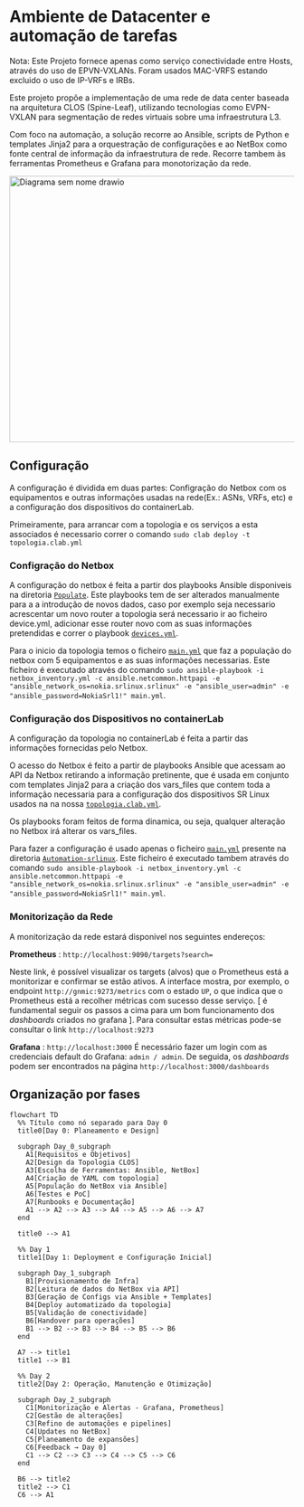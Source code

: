 # Ambiente de Datacenter e automação de tarefas

Nota: Este Projeto fornece apenas como serviço conectividade entre Hosts, através do uso de EPVN-VXLANs. Foram usados MAC-VRFS estando excluido o uso de IP-VRFs e IRBs.

Este projeto propõe a implementação de uma rede de data center baseada na arquitetura CLOS (Spine-Leaf), utilizando tecnologias como EVPN-VXLAN para segmentação de redes virtuais sobre uma infraestrutura L3.

Com foco na automação, a solução recorre ao Ansible, scripts de Python e templates Jinja2 para a orquestração de configurações e ao NetBox como fonte central de informação da infraestrutura de rede. Recorre tambem às ferramentas Prometheus e Grafana para monotorização da rede.

<img width="520" height="471" alt="Diagrama sem nome drawio" src="https://github.com/user-attachments/assets/f0f4e9ee-3965-4e8f-9079-137fd6fd3868" />

## Configuração

A configuração é dividida em duas partes: Configração do Netbox com os equipamentos e outras informações usadas na rede(Ex.: ASNs, VRFs, etc) e a configuração dos dispositivos do containerLab.

Primeiramente, para arrancar com a topologia e os serviços a esta associados é necessario correr o comando ```sudo clab deploy -t topologia.clab.yml```

###  Configração do Netbox

A configuração do netbox é feita a partir dos playbooks Ansible disponiveis na diretoria [`Populate`](/Populate). Este playbooks tem de ser alterados manualmente para a a introdução de novos dados, caso por exemplo seja necessario acrescentar um novo router a topologia será necessario ir ao ficheiro device.yml, adicionar esse router novo com as suas informações pretendidas e correr o playbook [`devices.yml`](/Populate/devices.yml).

Para o inicio da topologia temos o ficheiro [`main.yml`](/Populate/main.yml) que faz a população do netbox com 5 equipamentos e as suas informações necessarias.
Este ficheiro é executado através do comando ```sudo ansible-playbook -i netbox_inventory.yml -c ansible.netcommon.httpapi -e "ansible_network_os=nokia.srlinux.srlinux" -e "ansible_user=admin" -e "ansible_password=NokiaSrl1!" main.yml```.

### Configuração dos Dispositivos no containerLab

A configuração da topologia no containerLab é feita a partir das informações fornecidas pelo Netbox.

O acesso do Netbox é feito a partir de playbooks Ansible que acessam ao API da Netbox retirando a informação pretinente, que é usada em conjunto com templates Jinja2 para a criação dos vars_files que contem toda a informação necessaria para a configuração dos dispositivos SR Linux usados na na nossa [`topologia.clab.yml`](topologia.clab.yml).

Os playbooks foram feitos de forma dinamica, ou seja, qualquer alteração no Netbox irá alterar os vars_files.

Para fazer a configuração é usado apenas o ficheiro [`main.yml`](/Automation-srlinux/main.yml) presente na diretoria [`Automation-srlinux`](/Automation-srlinux).
Este ficheiro é executado tambem através do comando ```sudo ansible-playbook -i netbox_inventory.yml -c ansible.netcommon.httpapi -e "ansible_network_os=nokia.srlinux.srlinux" -e "ansible_user=admin" -e "ansible_password=NokiaSrl1!" main.yml```.

### Monitorização da Rede

A monitorização da rede estará disponivel nos seguintes endereços:

**Prometheus** : ```http://localhost:9090/targets?search=```

  Neste link, é possível visualizar os targets (alvos) que o Prometheus está a monitorizar e confirmar se estão ativos. A interface mostra, por exemplo, o endpoint ```http://gnmic:9273/metrics``` com o estado ```UP```, o que indica que o Prometheus está a recolher métricas com sucesso desse serviço.
 [ é fundamental seguir os passos a cima para um bom funcionamento dos _dashboards_ criados no grafana ].
 Para consultar estas métricas pode-se consultar o link ```http://localhost:9273```

**Grafana** : ```http://localhost:3000```
  É necessário fazer um login com as credenciais default do Grafana: ```admin / admin```.
  De seguida, os _dashboards_ podem ser encontrados na página ```http://localhost:3000/dashboards```

## Organização por fases

```mermaid
flowchart TD
  %% Título como nó separado para Day 0
  title0[Day 0: Planeamento e Design]

  subgraph Day_0_subgraph
    A1[Requisitos e Objetivos]
    A2[Design da Topologia CLOS]
    A3[Escolha de Ferramentas: Ansible, NetBox]
    A4[Criação de YAML com topologia]
    A5[População do NetBox via Ansible]
    A6[Testes e PoC]
    A7[Runbooks e Documentação]
    A1 --> A2 --> A3 --> A4 --> A5 --> A6 --> A7
  end

  title0 --> A1

  %% Day 1
  title1[Day 1: Deployment e Configuração Inicial]

  subgraph Day_1_subgraph
    B1[Provisionamento de Infra]
    B2[Leitura de dados do NetBox via API]
    B3[Geração de Configs via Ansible + Templates]
    B4[Deploy automatizado da topologia]
    B5[Validação de conectividade]
    B6[Handover para operações]
    B1 --> B2 --> B3 --> B4 --> B5 --> B6
  end

  A7 --> title1
  title1 --> B1

  %% Day 2
  title2[Day 2: Operação, Manutenção e Otimização]

  subgraph Day_2_subgraph
    C1[Monitorização e Alertas - Grafana, Prometheus]
    C2[Gestão de alterações]
    C3[Refino de automações e pipelines]
    C4[Updates no NetBox]
    C5[Planeamento de expansões]
    C6[Feedback → Day 0]
    C1 --> C2 --> C3 --> C4 --> C5 --> C6
  end

  B6 --> title2
  title2 --> C1
  C6 --> A1

```


